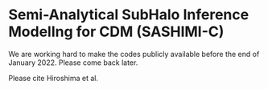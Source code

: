 # Semi-Analytical SubHalo Inference ModelIng for CDM (SASHIMI-C)

We are working hard to make the codes publicly available before the end of January 2022. Please come back later.

Please cite Hiroshima et al.